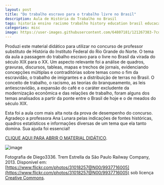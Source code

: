 ```yaml
---
layout: post
title: "Do trabalho escravo para o trabalho livre no Brasil"
description: Aula de História do Trabalho no Brasil
tags: historia ensino racismo trabalho history education brasil educacao cafe trem modernizacao
categories: misc
image: https://user-images.githubusercontent.com/64807181/121267383-7cd44a80-c892-11eb-9a17-ee1b074d6020.png
---
```


Produzi este material didático para utilizar no concurso de professor substituto de História do Instituto Federal do Rio Grande do Norte. O tema da aula a passagem do trabalho escravo para o livre no Brasil da virada do século XIX para o XX. Um aspecto relevante foi a análise de quadros, gravuras, discursos, tableas, mapas e trechos de jornais, evidenciando concepções múltiplas e contraditórias sobre temas como o fim da escravidão, o trabalho de imigrantes e a distribuição de terras no Brasil. O conceito de trabalho, o racismo, as teorias do branqueamento, as leis antiescravidão, a expansão do café e o caráter excludente da modernização econômica e das relações de trabalho, foram alguns dos temas analisados a partir da ponte entre o Brasil de hoje e o de meados do século XIX. 

Esta foi a aula com mais alta nota da prova de desempenho do concurso. Agradeço a professora Ana Lunara pelas indicações de fontes históricas, quadros estatísticos e informações diversas de um tema que ela tanto domina. Sua ajuda foi essencial! 

[CLIQUE AQUI PARA ABRIR O MATERIAL DIDÁTICO](https://www.notion.so/joaogilberto/Do-trabalho-escravo-para-o-trabalho-livre-no-Brasil-19224557e8d64ea781f5697ffd333aaf). 

![image](https://user-images.githubusercontent.com/64807181/121267383-7cd44a80-c892-11eb-9a17-ee1b074d6020.png)

Fotografia de Diego3336. Trem Estrella da São Paulo Railway Company, 2013. Disponível em: [https://www.flickr.com/photos/31018257@N00/9937716005](https://www.flickr.com/photos/31018257@N00/9937716005) sob licença [Creative Commons](https://creativecommons.org/).
